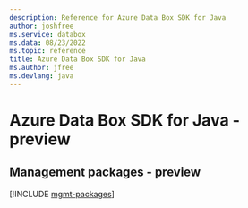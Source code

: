 ```yaml
---
description: Reference for Azure Data Box SDK for Java
author: joshfree
ms.service: databox
ms.data: 08/23/2022
ms.topic: reference
title: Azure Data Box SDK for Java
ms.author: jfree
ms.devlang: java
---
```

# Azure Data Box SDK for Java - preview

## Management packages - preview
[!INCLUDE [mgmt-packages](data-box-mgmt-index.md)]